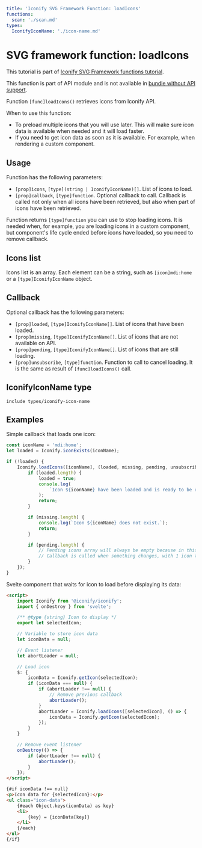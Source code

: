```yaml
title: 'Iconify SVG Framework Function: loadIcons'
functions:
  scan: './scan.md'
types:
  IconifyIconName: './icon-name.md'
```

# SVG framework function: loadIcons

This tutorial is part of [Iconify SVG Framework functions tutorial](./functions.md#api).

This function is part of API module and is not available in [bundle without API support](./without-api.md).

Function `[func]loadIcons()` retrieves icons from Iconify API.

When to use this function:

- To preload multiple icons that you will use later. This will make sure icon data is available when needed and it will load faster.
- If you need to get icon data as soon as it is available. For example, when rendering a custom component.

## Usage

Function has the following parameters:

- `[prop]icons`, `[type](string | IconifyIconName)[]`. List of icons to load.
- `[prop]callback`, `[type]function`. Optional callback to call. Callback is called not only when all icons have been retrieved, but also when part of icons have been retrieved.

Function returns `[type]function` you can use to stop loading icons. It is needed when, for example, you are loading icons in a custom component, but component's life cycle ended before icons have loaded, so you need to remove callback.

## Icons list

Icons list is an array. Each element can be a string, such as `[icon]mdi:home` or a `[type]IconifyIconName` object.

## Callback

Optional callback has the following parameters:

- `[prop]loaded`, `[type]IconifyIconName[]`. List of icons that have been loaded.
- `[prop]missing`, `[type]IconifyIconName[]`. List of icons that are not available on API.
- `[prop]pending`, `[type]IconifyIconName[]`. List of icons that are still loading.
- `[prop]unsubscribe`, `[type]function`. Function to call to cancel loading. It is the same as result of `[func]loadIcons()` call.

## IconifyIconName type

`include types/iconify-icon-name`

## Examples

Simple callback that loads one icon:

```js
const iconName = 'mdi:home';
let loaded = Iconify.iconExists(iconName);

if (!loaded) {
	Iconify.loadIcons([iconName], (loaded, missing, pending, unsubscribe) => {
		if (loaded.length) {
			loaded = true;
			console.log(
				`Icon ${iconName} have been loaded and is ready to be renderered.`
			);
			return;
		}

		if (missing.length) {
			console.log(`Icon ${iconName} does not exist.`);
			return;
		}

		if (pending.length) {
			// Pending icons array will always be empty because in this example there is only one icon to load.
			// Callback is called when something changes, with 1 icon there can only be 2 type of changes: icon has loaded or icon is missing.
		}
	});
}
```

Svelte component that waits for icon to load before displaying its data:

```html
<script>
	import Iconify from '@iconify/iconify';
	import { onDestroy } from 'svelte';

	/** @type {string} Icon to display */
	export let selectedIcon;

	// Variable to store icon data
	let iconData = null;

	// Event listener
	let abortLoader = null;

	// Load icon
	$: {
		iconData = Iconify.getIcon(selectedIcon);
		if (iconData === null) {
			if (abortLoader !== null) {
				// Remove previous callback
				abortLoader();
			}
			abortLoader = Iconify.loadIcons([selectedIcon], () => {
				iconData = Iconify.getIcon(selectedIcon);
			});
		}
	}

	// Remove event listener
	onDestroy(() => {
		if (abortLoader !== null) {
			abortLoader();
		}
	});
</script>

{#if iconData !== null}
<p>Icon data for {selectedIcon}:</p>
<ul class="icon-data">
	{#each Object.keys(iconData) as key}
	<li>
		{key} = {iconData[key]}
	</li>
	{/each}
</ul>
{/if}
```
